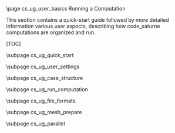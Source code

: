 <!--
  This file is part of Code_Saturne, a general-purpose CFD tool.

  Copyright (C) 1998-2020 EDF S.A.

  This program is free software; you can redistribute it and/or modify it under
  the terms of the GNU General Public License as published by the Free Software
  Foundation; either version 2 of the License, or (at your option) any later
  version.

  This program is distributed in the hope that it will be useful, but WITHOUT
  ANY WARRANTY; without even the implied warranty of MERCHANTABILITY or FITNESS
  FOR A PARTICULAR PURPOSE.  See the GNU General Public License for more
  details.

  You should have received a copy of the GNU General Public License along with
  this program; if not, write to the Free Software Foundation, Inc., 51 Franklin
  Street, Fifth Floor, Boston, MA 02110-1301, USA.
-->

\page cs_ug_user_basics Running a Computation

This section contains a quick-start guide followed by more detailed information
various user aspects, describing how code_saturne computations are organized
and run.

[TOC]

\subpage cs_ug_quick_start

\subpage cs_ug_user_settings

\subpage cs_ug_case_structure

\subpage cs_ug_run_computation

\subpage cs_ug_file_formats

\subpage cs_ug_mesh_prepare

\subpage cs_ug_parallel

